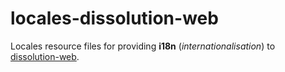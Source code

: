 # locales-dissolution-web
Locales resource files for providing **i18n** (_internationalisation_) to [dissolution-web](https://github.com/companieshouse/dissolution-web).


